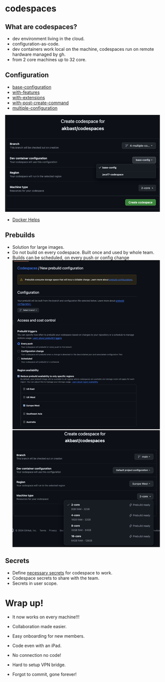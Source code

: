 # codespaces

## What are codespaces?
- dev environment living in the cloud.
- configuration-as-code. 
- dev containers work local on the machine, codespaces run on remote hardware managed by gh.
- from 2 core machines up to 32 core.

## Configuration
- [base-configuration](https://github.com/akbast/codespaces/blob/main/.devcontainer/devcontainer.json#L2)
- [with-features](https://github.com/akbast/codespaces/blob/1-features/.devcontainer/devcontainer.json#L3-L18)
- [with-extensions](https://github.com/akbast/codespaces/blob/2-extensions/.devcontainer/devcontainer.json#L21-L25)
- [with-post-create-command](https://github.com/akbast/codespaces/blob/3-post-create-command/.devcontainer/devcontainer.json#L28)
- [multiple-configuration](https://github.com/akbast/codespaces/blob/4-multiple-configuration/.devcontainer/java17/devcontainer.json)

![multiple-codespaces-config](./images/5-multiple-codespace.png)
- [Docker Helps](https://github.com/akbast/codespaces/tree/5-docker-based/.devcontainer/docker-based)

## Prebuilds
- Solution for large images.
- Do not build on every codespace. Built once and used by whole team. 
- Builds can be scheduled, on every push or config change
![prebuilds](./images/6-prebuilds.png)
![prebuilds-ready](./images/6-prebuilds-ready.png)

## Secrets
- Define [necessary secrets](https://github.com/akbast/codespaces/blob/7-secrets/.devcontainer/devcontainer.json#L30-L36) for codespace to work.
- Codespace secrets to share with the team. 
- Secrets in user scope.

# Wrap up!
- It now works on every machine!!!
- Collaboration made easier.
- Easy onboarding for new members.
- Code even with an iPad.

- No connection no code!
- Hard to setup VPN bridge.
- Forgot to commit, gone forever!

